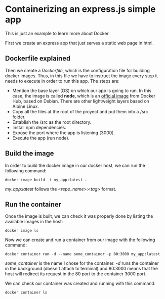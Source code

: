 # Containerizing an express.js simple app

This is just an example to learn more about Docker. 

First we create an express app that just serves a static web page in html.

## Dockerfile explained

Then we create a _Dockerfile_, which is the configuration file for building docker images. Thus, in this file we have to instruct the image every step it needs to execute in order to run this app. The steps are:

- Mention the base layer (OS) on which our app is going to run. In this case, the image is called __node__, which is an [official image](https://hub.docker.com/_/node/) from Docker Hub, based on Debian. There are other lightweight layers based on Alpine Linux.
- Copy all the files at the root of the proyect and put them into a /src folder.
- Establish the /src as the root directory.
- Install npm dependencies.
- Expose the port where the app is listening (3000).
- Execute the app (run node). 

## Build the image

In order to build the docker image in our docker host, we can run the following command:

```
docker image build -t my_app:latest .
```

_my_app:latest_ follows the <_repo_name_>:<_tag_> format.

## Run the container

Once the image is built, we can check it was properly done by listing the available images in the host:

```
docker image ls
```

Now we can create and run a container from our image with the following command:

```
docker container run -d --name some_container -p 80:3000 my_app:latest
```

_some\_container_ is the name I chose for the container. _-d_ runs the container in the background (doesn't attach to terminal) and 80:3000 means that the host will redirect its request in the 80 port to the container 3000 port.

We can check our container was created and running with this command:

```
docker container ls
```